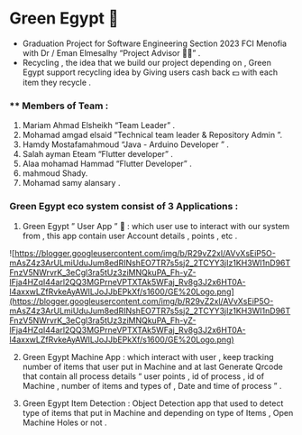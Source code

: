 # Green Egypt 📗

- Graduation Project for Software Engineering Section 2023 FCI Menofia with Dr / Eman Elmesalhy “Project Advisor 👩‍⚖️” .
- Recycling , the idea that we build our project depending on ,
 Green Egypt support recycling idea by Giving users cash back 💵 with each item they recycle .

### ** Members of Team :

1. Mariam Ahmad Elsheikh “Team Leader” .
2. Mohamad amgad elsaid ”Technical team leader & Repository Admin ”.
3. Hamdy Mostafamahmoud “Java - Arduino Developer ” .
4. Salah ayman Eteam “Flutter developer” .
5. Alaa mohamad Hammad “Flutter Developer” .
6. mahmoud Shady.
7. Mohamad samy alansary .

### Green Egypt eco system consist of 3 Applications :

1. Green Egypt ” User App ” 📱 : which user use to interact with our system from , this app contain user Account details , points , etc .

![https://blogger.googleusercontent.com/img/b/R29vZ2xl/AVvXsEiP5O-mAsZ4z3ArULmiUduJum8edRINshEO7TR7s5sj2_2TCYY3jIz1KH3WI1nD96TFnzV5NWrvrK_3eCgl3ra5tUz3ziMNQkuPA_Fh-yZ-lFja4HZqI44arl2QQ3MGPrneVPTXTAk5WFaj_Rv8g3J2x6HT0A-l4axxwLZfRvkeAyAWILJoJJbEPkXf/s1600/GE%20Logo.png](https://blogger.googleusercontent.com/img/b/R29vZ2xl/AVvXsEiP5O-mAsZ4z3ArULmiUduJum8edRINshEO7TR7s5sj2_2TCYY3jIz1KH3WI1nD96TFnzV5NWrvrK_3eCgl3ra5tUz3ziMNQkuPA_Fh-yZ-lFja4HZqI44arl2QQ3MGPrneVPTXTAk5WFaj_Rv8g3J2x6HT0A-l4axxwLZfRvkeAyAWILJoJJbEPkXf/s1600/GE%20Logo.png)

2. Green Egypt Machine App : which interact with user , keep tracking number of items that user put in Machine and at last Generate Qrcode that contain all process details “ user points , id of process , id of Machine ,  number of items and types of , Date and time of process ” .

3. Green Egypt Item Detection : Object Detection app that used to detect type of items that put in Machine and depending on type of Items , Open Machine Holes or not .

